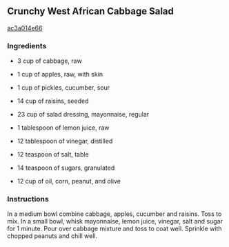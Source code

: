 ## Crunchy West African Cabbage Salad

[ac3a014e66](http://www.food.com/recipe/crunchy-west-african-cabbage-salad-319044)

### Ingredients

 - 3 cup of cabbage, raw

 - 1 cup of apples, raw, with skin

 - 1 cup of pickles, cucumber, sour

 - 14 cup of raisins, seeded

 - 23 cup of salad dressing, mayonnaise, regular

 - 1 tablespoon of lemon juice, raw

 - 12 tablespoon of vinegar, distilled

 - 12 teaspoon of salt, table

 - 14 teaspoon of sugars, granulated

 - 12 cup of oil, corn, peanut, and olive

### Instructions

In a medium bowl combine cabbage, apples, cucumber and raisins. Toss to mix. In a small bowl, whisk mayonnaise, lemon juice, vinegar, salt and sugar for 1 minute. Pour over cabbage mixture and toss to coat well. Sprinkle with chopped peanuts and chill well.